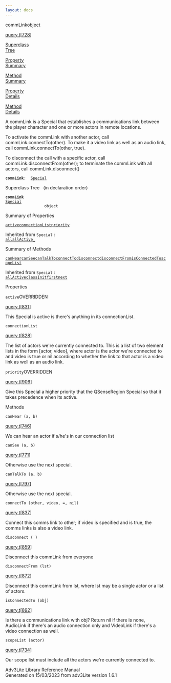 ```yaml
---
layout: docs
---
```

<span class="title">commLink</span><span class="type">object</span>

[query.t](../file/query.t.html)\[[728](../source/query.t.html#728)\]

[Superclass  
Tree](#_SuperClassTree_)

[Property  
Summary](#_PropSummary_)

[Method  
Summary](#_MethodSummary_)

[Property  
Details](#_Properties_)

[Method  
Details](#_Methods_)



A commLink is a Special that establishes a communications link between
the player character and one or more actors in remote locations.

To activate the commLink with another actor, call
commLink.connectTo(other). To make it a video link as well as an audio
link, call commLink.connectTo(other, true).

To disconnect the call with a specific actor, call
commLink.disconnectFrom(other); to terminate the commLink with all
actors, call commLink.disconnect()

**`commLink`**` :   `[`Special`](../object/Special.html)



<span id="_SuperClassTree_"></span>



<span class="hdln">Superclass Tree</span>   (in declaration order)



**`commLink`**  
[`Special`](../object/Special.html)  
`                 object`  
<span id="_PropSummary_"></span>



<span class="hdln">Summary of Properties</span>  



[`active`](#active)[`connectionList`](#connectionList)[`priority`](#priority)

Inherited from `Special` :  
[`all`](../object/Special.html#all)[`allActive_`](../object/Special.html#allActive_)

<span id="_MethodSummary_"></span>



<span class="hdln">Summary of Methods</span>  



[`canHear`](#canHear)[`canSee`](#canSee)[`canTalkTo`](#canTalkTo)[`connectTo`](#connectTo)[`disconnect`](#disconnect)[`disconnectFrom`](#disconnectFrom)[`isConnectedTo`](#isConnectedTo)[`scopeList`](#scopeList)

Inherited from `Special` :  
[`allActive`](../object/Special.html#allActive)[`classInit`](../object/Special.html#classInit)[`first`](../object/Special.html#first)[`next`](../object/Special.html#next)

<span id="_Properties_"></span>



<span class="hdln">Properties</span>  



<span id="active"></span>

`active`<span class="rem">OVERRIDDEN</span>

[query.t](../file/query.t.html)\[[831](../source/query.t.html#831)\]



This Special is active is there's anything in its connectionList.



<span id="connectionList"></span>

`connectionList`

[query.t](../file/query.t.html)\[[828](../source/query.t.html#828)\]



The list of actors we're currently connected to. This is a list of two
element lists in the form \[actor, video\], where actor is the actor
we're connected to and video is true or nil according to whether the
link to that actor is a video link as well as an audio link.



<span id="priority"></span>

`priority`<span class="rem">OVERRIDDEN</span>

[query.t](../file/query.t.html)\[[906](../source/query.t.html#906)\]



Give this Special a higher priority that the QSenseRegion Special so
that it takes precedence when its active.



<span id="_Methods_"></span>



<span class="hdln">Methods</span>  



<span id="canHear"></span>

`canHear (a, b)`

[query.t](../file/query.t.html)\[[746](../source/query.t.html#746)\]



We can hear an actor if s/he's in our connection list



<span id="canSee"></span>

`canSee (a, b)`

[query.t](../file/query.t.html)\[[771](../source/query.t.html#771)\]



Otherwise use the next special.



<span id="canTalkTo"></span>

`canTalkTo (a, b)`

[query.t](../file/query.t.html)\[[797](../source/query.t.html#797)\]



Otherwise use the next special.



<span id="connectTo"></span>

`connectTo (other, video, =, nil)`

[query.t](../file/query.t.html)\[[837](../source/query.t.html#837)\]



Connect this comms link to other; if video is specified and is true, the
comms links is also a video link.



<span id="disconnect"></span>

`disconnect ( )`

[query.t](../file/query.t.html)\[[859](../source/query.t.html#859)\]



Disconnect this commLink from everyone



<span id="disconnectFrom"></span>

`disconnectFrom (lst)`

[query.t](../file/query.t.html)\[[872](../source/query.t.html#872)\]



Disconnect this commLink from lst, where lst may be a single actor or a
list of actors.



<span id="isConnectedTo"></span>

`isConnectedTo (obj)`

[query.t](../file/query.t.html)\[[892](../source/query.t.html#892)\]



Is there a communications link with obj? Return nil if there is none,
AudioLink if there's an audio connection only and VideoLink if there's a
video connection as well.



<span id="scopeList"></span>

`scopeList (actor)`

[query.t](../file/query.t.html)\[[734](../source/query.t.html#734)\]



Our scope list must include all the actors we're currently connected to.





Adv3Lite Library Reference Manual  
Generated on 15/03/2023 from adv3Lite version 1.6.1


